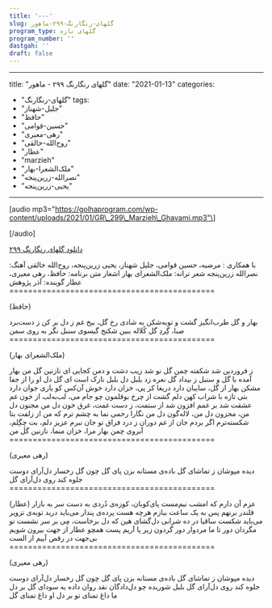 ```yaml
---
title: '---'
slug: گلهای-رنگارنگ-۲۹۹-ماهور
program_type: گلهای تازه
program_number: ''
dastgah: ''
draft: false
---
```


---
title: "گلهای رنگارنگ ۲۹۹ - ماهور"
date: "2021-01-13"
categories: 
  - "گلهای-رنگارنگ"
tags: 
  - "جلیل-شهناز"
  - "حافظ"
  - "حسین-قوامی"
  - "رهی-معیری"
  - "روح‌الله-خالقی"
  - "عطار"
  - "marzieh"
  - "ملک‌الشعرا-بهار"
  - "نصرالله-زرین‌پنجه"
  - "یحیی-زرین‌پنجه"
---

\[audio mp3="https://golhaprogram.com/wp-content/uploads/2021/01/GR\_299\_Marzieh\_Ghavami.mp3"\]

\[/audio\]

[دانلود گلهای رنگارنگ ۲۹۹](https://golhaprogram.com/wp-content/uploads/2021/01/GR_299_Marzieh_Ghavami.mp3)

با همکاری : مرضیه، حسین قوامی، جلیل شهناز، یحیی زرین‌پنجه، روح‌الله خالقی آهنگ: نصرالله زرین‌پنجه شعر ترانه: ملک‌الشعرای بهار اشعار متن برنامه: حافظ، رهی معیری، عطار گوینده: آذر پژوهش ============================================

(حافظ)

بهار و گل طرب‌انگیز گشت و توبه‌شکن به شادی رخ گل، بیخ غم ز دل بر کن ز دست‌برد صبا، گِردِ گل کُلاله ببین شکنج گیسوی سنبل نگر به روی سمن ============================================

(ملک‌الشعرای بهار)

ز فروردین شد شکفته چمن گل نو شد زیب دشت و دمن کجایی ای نازنین گل من بهار آمده با گل و سنبل ز بیداد گل نعره زد بلبل دل بلبل نازک است ای گل دل او را از جفا مشکن بهار از گل، سایبان دارد دریغا کز پی، خزان دارد خوش آن‌کس کو یاری جوان دارد بتی تازه با شراب کهن دلم گشت از چرخ بوقلمون چو جام می، لب‌به‌لب از خون غم عشقت شد بر غمم افزون شد از ستمت، ز دست غمت، غرق خون دل من مجنون دل من، محزون دل من، لاله‌گون دل من نگارا رحمی نما به چشم ترم که من از زلفت بتا شکسته‌ترم اگر بردم جان از غم دوران ز درد فراق تو جان نبرم عزیز دلم، بت چِگِلم، آبروی چمن بهار مرا، خزان منما، نازنین گل من ============================================

(رهی معیری)

دیده مپوشان ز تماشای گل باده‌ی مستانه بزن پای گل چون گل رخسار دل‌آرای دوست جلوه کند روی دل‌آرای گل ============================================

(عطار) عزم آن دارم که امشب نیم‌مست پای‌کوبان، کوزه‌ی دُردی به دست سر به بازار قلندر برنهم پس به یک ساعت ببازم هرچه هست پرده‌ی پندار می‌باید درید توبه‌ی تزویر می‌باید شکست ساقیا در ده شرابی دل‌گشای هین که دل برخاست، مِی بر سر نشست تو مگردان دور تا ما مردوار دور گردون زیر پا آریم پست همچو عطار از جهت بیرون شویم بی‌جهت در رقص آییم از الست ============================================

(رهی معیری)

دیده مپوشان ز تماشای گل باده‌ی مستانه بزن پای گل چون گل رخسار دل‌آرای دوست جلوه کند روی دل‌آرای گل بلبل شوریده چو دل‌دادگان نقد روان داده به سودای گل بر دل ما داغ تمنای تو بر دل او داغ تمنای گل
